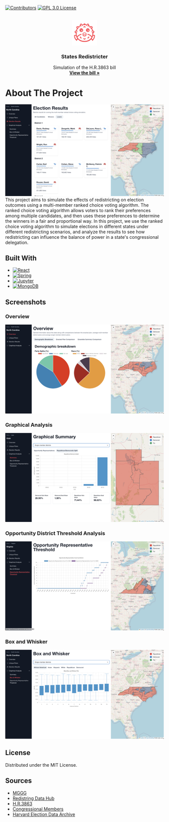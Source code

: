 [![Contributors][contributors-shield]][contributors-url]
[![GPL 3.0 License][license-shield]][license-url]

<br />
<div align="center">
    <img src="assets/logo.png" alt="Logo" width="80" height="80">

  <h3 align="center">States Redistricter</h3>

  <p align="center">
	Simulation of the H.R.3863 bill
    <br />
    <a href="https://www.congress.gov/bill/117th-congress/house-bill/3863"><strong>View the bill »</strong></a>
  </p>
</div>

# About The Project

<!-- Put image of webpage in assets folder -->

![webpage](assets/webpage.png)
This project aims to simulate the effects of redistricting on election outcomes using a multi-member ranked choice voting algorithm. The ranked choice voting algorithm allows voters to rank their preferences among multiple candidates, and then uses these preferences to determine the winners in a fair and proportional way. In this project, we use the ranked choice voting algorithm to simulate elections in different states under different redistricting scenarios, and analyze the results to see how redistricting can influence the balance of power in a state's congressional delegation.

## Built With

- [![React][react.js]][react-url]
- [![Spring][spring]][spring-url]
- [![Jupyter][jupyter]][jupyter-url]
- [![MongoDB][mongodb]][mongodb-url]

## Screenshots

### Overview

![overview](assets/overview.png)

### Graphical Analysis

![graph](assets/graph.png)

### Opportunity District Threshold Analysis

![threshold](assets/threshold.png)

### Box and Whisker

![boxplot](assets/boxplot.png)

## License

Distributed under the MIT License.

<!-- CONTACT -->

## Sources

- [MGGG](https://mggg.org/)
- [Redistring Data Hub](https://redistrictingdatahub.org)
- [H.R.3863](https://www.congress.gov/bill/117th-congress/house-bill/3863)
- [Congressional Members](https://www.congress.gov/members)
- [Harvard Election Data Archive](https://dataverse.harvard.edu/dataverse/medsl)

[contributors-shield]: https://img.shields.io/github/contributors/nimatullo/state-redistricter.svg?style=for-the-badge
[contributors-url]: https://github.com/nimatullo/state-redistricter/graphs/contributors
[license-shield]: https://img.shields.io/github/license/nimatullo/state-redistricter.svg?style=for-the-badge
[license-url]: https://github.com/nimatullo/state-redistricter/blob/main/LICENSE.txt
[react.js]: https://img.shields.io/badge/React-20232A?style=for-the-badge&logo=react&logoColor=61DAFB
[react-url]: https://reactjs.org/
[spring]: https://img.shields.io/badge/Spring-6DB33F?style=for-the-badge&logo=spring&logoColor=white
[spring-url]: https://spring.io/
[jupyter]: https://img.shields.io/badge/Jupyter-F37626?style=for-the-badge&logo=Jupyter&logoColor=white
[jupyter-url]: https://jupyter.org/
[mongodb]: https://img.shields.io/badge/MongoDB-4EA94B?style=for-the-badge&logo=MongoDB&logoColor=white
[mongodb-url]: https://www.mongodb.com/
